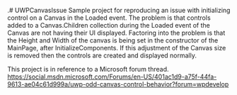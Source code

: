 .# UWPCanvasIssue
Sample project for reproducing an issue with initializing control on a Canvas in the Loaded event. The problem is that controls added to a Canvas.Children collection during the Loaded event of the Canvas are not having their UI displayed. Factoring into the problem is that the Height and Width of the canvas is being set in the constructor of the MainPage, after InitializeComponents. If this adjustment of the Canvas size is removed then the controls are created and displayed normally.

This project is in reference to a Microsoft forum thread.
https://social.msdn.microsoft.com/Forums/en-US/401ac1d9-a75f-44fa-9613-ae04c61d999a/uwp-odd-canvas-control-behavior?forum=wpdevelop
